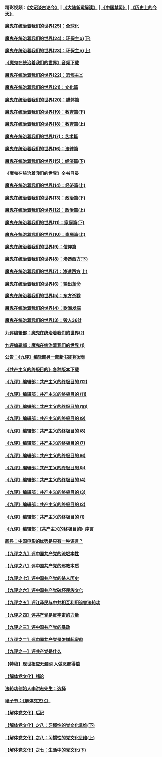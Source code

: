 #### 精彩视频：[《文昭谈古论今》](https://github.com/gfw-breaker/wenzhao/blob/master/README.md?t=11230632) | [《大陆新闻解读》](https://github.com/gfw-breaker/ntdtv-comedy/blob/master/README.md?t=11230632) | [《中国禁闻》](https://github.com/gfw-breaker/ntdtv-news/blob/master/README.md?t=11230632) | [《历史上的今天》](https://github.com/gfw-breaker/today-in-history/blob/master/README.md?t=11230632) 

#### [魔鬼在统治着我们的世界(25)：全球化](../pages/nsc422/n10788205.md?t=11230632) 

#### [魔鬼在统治着我们的世界(24)：环保主义(下)](../pages/nsc422/n10695307.md?t=11230632) 

#### [魔鬼在统治着我们的世界(23)：环保主义(上)](../pages/nsc422/n10688613.md?t=11230632) 

#### [《魔鬼在统治着我们的世界》音频下载](../pages/nsc422/n10635553.md?t=11230632) 

#### [魔鬼在统治着我们的世界(22)：恐怖主义](../pages/nsc422/n10614727.md?t=11230632) 

#### [魔鬼在统治着我们的世界(21)：文化篇](../pages/nsc422/n10597706.md?t=11230632) 

#### [魔鬼在统治着我们的世界(20)：媒体篇](../pages/nsc422/n10586579.md?t=11230632) 

#### [魔鬼在统治着我们的世界(19)：教育篇(下)](../pages/nsc422/n10564808.md?t=11230632) 

#### [魔鬼在统治着我们的世界(18)：教育篇(上)](../pages/nsc422/n10526970.md?t=11230632) 

#### [魔鬼在统治着我们的世界(17)：艺术篇](../pages/nsc422/n10499093.md?t=11230632) 

#### [魔鬼在统治着我们的世界(16)：法律篇](../pages/nsc422/n10485969.md?t=11230632) 

#### [魔鬼在统治着我们的世界(15)：经济篇(下)](../pages/nsc422/n10469975.md?t=11230632) 

#### [《魔鬼在统治着我们的世界》全书目录](../pages/nsc422/n10464261.md?t=11230632) 

#### [魔鬼在统治着我们的世界(14)：经济篇(上)](../pages/nsc422/n10457370.md?t=11230632) 

#### [魔鬼在统治着我们的世界(13)：政治篇(下)](../pages/nsc422/n10448270.md?t=11230632) 

#### [魔鬼在统治着我们的世界(12)：政治篇(上)](../pages/nsc422/n10444576.md?t=11230632) 

#### [魔鬼在统治着我们的世界(11)：家庭篇(下)](../pages/nsc422/n10440961.md?t=11230632) 

#### [魔鬼在统治着我们的世界(10)：家庭篇(上)](../pages/nsc422/n10435448.md?t=11230632) 

#### [魔鬼在统治着我们的世界(9)：信仰篇](../pages/nsc422/n10432159.md?t=11230632) 

#### [魔鬼在统治着我们的世界(8)：渗透西方(下)](../pages/nsc422/n10429603.md?t=11230632) 

#### [魔鬼在统治着我们的世界(7)：渗透西方(上)](../pages/nsc422/n10426013.md?t=11230632) 

#### [魔鬼在统治着我们的世界(6)：输出革命](../pages/nsc422/n10421536.md?t=11230632) 

#### [魔鬼在统治着我们的世界(5)：东方杀戮](../pages/nsc422/n10417707.md?t=11230632) 

#### [魔鬼在统治着我们的世界(4)：欧洲发端](../pages/nsc422/n10414890.md?t=11230632) 

#### [魔鬼在统治着我们的世界(3)：毁人36计](../pages/nsc422/n10411583.md?t=11230632) 

#### [九评编辑部：魔鬼在统治着我们的世界(2)](../pages/nsc422/n10410036.md?t=11230632) 

#### [九评编辑部：魔鬼在统治着我们的世界 (1)](../pages/nsc422/n10406825.md?t=11230632) 

#### [公告：《九评》编辑部另一部新书即将发表](../pages/nsc422/n10405104.md?t=11230632) 

#### [《共产主义的终极目的》各种版本下载](../pages/nsc422/n10022138.md?t=11230632) 

#### [《九评》编辑部：共产主义的终极目的 (12)](../pages/nsc422/n9933272.md?t=11230632) 

#### [《九评》编辑部：共产主义的终极目的 (11)](../pages/nsc422/n9924973.md?t=11230632) 

#### [《九评》编辑部：共产主义的终极目的 (10)](../pages/nsc422/n9920883.md?t=11230632) 

#### [《九评》编辑部：共产主义的终极目的 (9)](../pages/nsc422/n9916363.md?t=11230632) 

#### [《九评》编辑部：共产主义的终极目的 (8)](../pages/nsc422/n9912488.md?t=11230632) 

#### [《九评》编辑部：共产主义的终极目的 (7)](../pages/nsc422/n9901176.md?t=11230632) 

#### [《九评》编辑部：共产主义的终极目的 (6)](../pages/nsc422/n9899359.md?t=11230632) 

#### [《九评》编辑部：共产主义的终极目的 (5)](../pages/nsc422/n9893174.md?t=11230632) 

#### [《九评》编辑部：共产主义的终极目的 (4)](../pages/nsc422/n9891246.md?t=11230632) 

#### [《九评》编辑部：共产主义的终极目的 (3)](../pages/nsc422/n9879879.md?t=11230632) 

#### [《九评》编辑部：共产主义的终极目的 (2)](../pages/nsc422/n9876205.md?t=11230632) 

#### [《九评》编辑部：共产主义的终极目的 (1)](../pages/nsc422/n9865857.md?t=11230632) 

#### [《九评》编辑部：《共产主义的终极目的》序言](../pages/nsc422/n9862666.md?t=11230632) 

#### [颜丹：中国电影的优势是只有一种语言？](../pages/nsc422/n9583062.md?t=11230632) 

#### [【九评之九】评中国共产党的流氓本性](../pages/nsc422/n737542.md?t=11230632) 

#### [【九评之八】评中国共产党的邪教本质](../pages/nsc422/n735942.md?t=11230632) 

#### [【九评之七】评中国共产党的杀人历史](../pages/nsc422/n733806.md?t=11230632) 

#### [【九评之六】评中国共产党破坏民族文化](../pages/nsc422/n731667.md?t=11230632) 

#### [【九评之五】评江泽民与中共相互利用迫害法轮功](../pages/nsc422/n730058.md?t=11230632) 

#### [【九评之四】评共产党是反宇宙的力量](../pages/nsc422/n727814.md?t=11230632) 

#### [【九评之三】评中国共产党的暴政](../pages/nsc422/n725597.md?t=11230632) 

#### [【九评之二】评中国共产党是怎样起家的](../pages/nsc422/n723946.md?t=11230632) 

#### [【九评之一】评共产党是什么](../pages/nsc422/n722529.md?t=11230632) 

#### [【特稿】现世报应无漏网 人做恶都得偿](../pages/nsc422/n4215167.md?t=11230632) 

#### [【解体党文化】绪论](../pages/nsc422/n1449356.md?t=11230632) 

#### [法轮功创始人李洪志先生：选择](../pages/nsc422/n3580738.md?t=11230632) 

#### [电子书：《解体党文化》](../pages/nsc422/n1573484.md?t=11230632) 

#### [【解体党文化】后记](../pages/nsc422/n1531999.md?t=11230632) 

#### [【解体党文化】之八：习惯性的党文化思维(下)](../pages/nsc422/n1526477.md?t=11230632) 

#### [【解体党文化】之八：习惯性的党文化思维(上)](../pages/nsc422/n1520631.md?t=11230632) 

#### [【解体党文化】之七：生活中的党文化(下)](../pages/nsc422/n1513446.md?t=11230632) 

